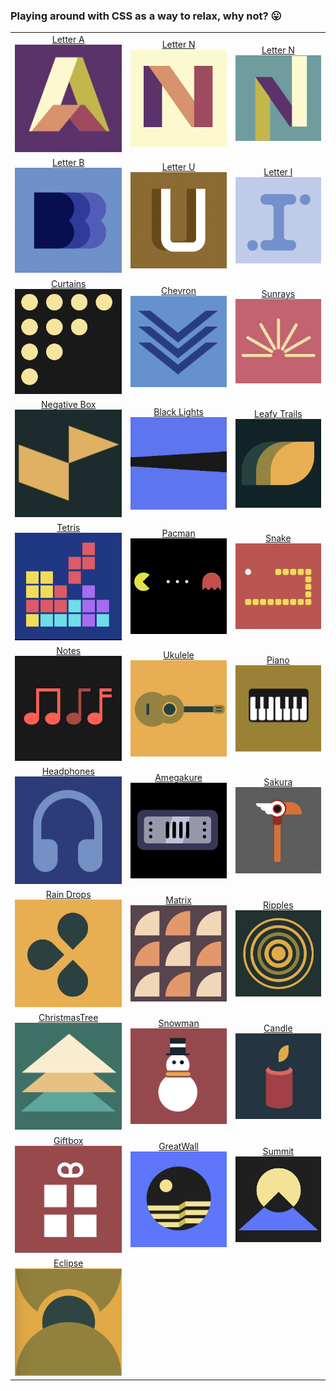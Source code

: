 ### Playing around with CSS as a way to relax, why not? 😛


| | | |
|:-------------------------:|:-------------------------:| :-------------------------:|
|[Letter A](https://codepen.io/thaian161/pen/ZEoKJvG)<img width="230" alt="Letter A" src="https://github.com/thaian161/CSS-battle/blob/main/docs/LetterA.png?raw=true">|[Letter N](https://codepen.io/thaian161/pen/poVPrqJ)<img width="230" alt="Letter N" src="https://github.com/thaian161/CSS-battle/blob/main/docs/N.png">|[Letter N](https://codepen.io/thaian161/pen/VwxbzRx)<img width="230" alt="Letter N" src="https://github.com/thaian161/CSS-battle/blob/main/docs/LetterN2.png?raw=true">|
|[Letter B](https://codepen.io/thaian161/pen/eYrrNVK)<img width="230" alt="Letter B" src="https://github.com/thaian161/CSS-battle/blob/main/docs/B.png?raw=true">|[Letter U](https://codepen.io/thaian161/pen/XWqqbLO)<img width="230" alt="Letter U" src="https://github.com/thaian161/CSS-battle/blob/main/docs/U.png?raw=true">|[Letter I](https://codepen.io/thaian161/pen/MWXEpqy)<img width="230" alt="Letter I" src="https://github.com/thaian161/CSS-battle/blob/main/docs/LetterI.png?raw=true">|
|[Curtains](https://codepen.io/annb161/pen/WNJpwEp)<img width="230" alt="Curtain" src="https://github.com/thaian161/CSS-battle/blob/main/docs/Battle%2019%20-%20Spacing.png?raw=true">  |[Chevron](https://codepen.io/annb161/pen/jOxBwwv)<img width="230" alt="Chevoron" src="https://github.com/thaian161/CSS-battle/raw/main/docs/Chevoron.png">|[Sunrays](https://codepen.io/annb161/pen/JjvWORj)<img width="230" alt="Sunrays" src="https://github.com/thaian161/CSS-battle/blob/main/docs/Sunrays.png?raw=true"> |
|[Negative Box](https://codepen.io/thaian161/pen/wvjJprZ)<img width="230" alt="Negative Box" src="https://github.com/thaian161/CSS-battle/blob/main/docs/NegativeBox.png?raw=true"> |[Black Lights](https://codepen.io/thaian161/pen/wvjJpZw)<img width="230" alt="Negative Box" src="https://github.com/thaian161/CSS-battle/blob/main/docs/BlackLights.png?raw=true">|[Leafy Trails](https://codepen.io/thaian161/pen/JjvWpre)<img width="230" alt="Negative Box" src="https://github.com/thaian161/CSS-battle/blob/main/docs/LeafyTrail.png?raw=true">|
|[     Tetris     ](https://codepen.io/thaian161/pen/OJZmOXW)<img width="230" alt="Tetris" src="https://github.com/thaian161/CSS-battle/blob/main/docs/Tetris.png?raw=true">|[Pacman](https://codepen.io/thaian161/pen/yLjWMwO)<img width="230" alt="Pacman" src="https://github.com/thaian161/CSS-battle/blob/main/docs/Pacman.png?raw=true">|[Snake](https://codepen.io/thaian161/pen/wvjdPEp)<img width="230" alt="Snake" src="https://github.com/thaian161/CSS-battle/blob/main/docs/Snake.png?raw=true">|
|[   Notes   ](https://codepen.io/thaian161/pen/poVrWYb)<img width="230" alt="Notes" src="https://github.com/thaian161/CSS-battle/blob/main/docs/Notes.png?raw=true">|[Ukulele](https://codepen.io/thaian161/pen/vYjmpvr)<img width="230" alt="Ukulele" src="https://github.com/thaian161/CSS-battle/blob/main/docs/Ukulele.png?raw=true">|[Piano](https://codepen.io/thaian161/pen/jOxLggd)<img width="230" alt="Piano" src="https://github.com/thaian161/CSS-battle/blob/main/docs/Piano.png?raw=true">|
|[Headphones](https://codepen.io/thaian161/pen/mdLXGRo)<img width="230" alt="Headphones" src="https://github.com/thaian161/CSS-battle/blob/main/docs/Headphones.png?raw=true">|[Amegakure](https://codepen.io/thaian161/pen/eYrVPaa)<img width="230" alt="Amegakure" src="https://github.com/thaian161/CSS-battle/blob/main/docs/Amegakure.png?raw=true">|[Sakura](https://codepen.io/thaian161/pen/JjvvoZp)<img width="230" alt="Sakura" src="https://github.com/thaian161/CSS-battle/blob/main/docs/Sakura.png?raw=true">|
|[Rain Drops](https://codepen.io/thaian161/pen/wvjdPEp)<img width="230" alt="Rain Drops" src="https://github.com/thaian161/CSS-battle/blob/main/docs/RainDrops.png?raw=true">|[Matrix](https://codepen.io/thaian161/pen/jOxjmvM)<img width="230" alt="Matrix" src="https://github.com/thaian161/CSS-battle/blob/main/docs/Matrix.png?raw=true">|[Ripples](https://codepen.io/thaian161/pen/wvXGpyN)<img width="230" alt="Ripples" src="https://github.com/thaian161/CSS-battle/blob/main/docs/Ripples.png?raw=true">|
|[ChristmasTree](https://codepen.io/thaian161/pen/eYKZyXB)<img width="230" alt="Christmas Tree" src="https://github.com/thaian161/CSS-battle/blob/main/docs/ChrismasTree.png">|[Snowman](https://codepen.io/thaian161/pen/bGKWrVN)<img width="230" alt="Snowman" src="https://github.com/thaian161/CSS-battle/blob/main/docs/Snowman.png">|[Candle](https://codepen.io/thaian161/pen/jOKmLay)<img width="230" alt="Candle" src="https://github.com/thaian161/CSS-battle/blob/main/docs/Candle.png">|
|[Giftbox](https://codepen.io/thaian161/pen/PoamKdP)<img width="230" alt="Giftbox" src="https://github.com/thaian161/CSS-battle/blob/main/docs/Giftbox.png">|[GreatWall](https://codepen.io/thaian161/pen/ZERKVmv)<img width="230" alt="GreatWall" src="https://github.com/thaian161/CSS-battle/blob/main/docs/Greatwall.png">|[Summit](https://codepen.io/thaian161/pen/ZERKVNx)<img width="230" alt="Summit" src="https://github.com/thaian161/CSS-battle/blob/main/docs/Summit.png">|
|[Eclipse](https://codepen.io/thaian161/pen/zYaweYm)<img width="230" alt="Eclipse" src="https://github.com/thaian161/CSS-battle/blob/main/docs/Eclipse.png">|












